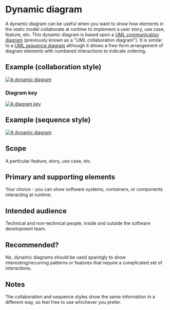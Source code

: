<!-- ---
layout: default
title: Dynamic diagram
parent: Diagrams
nav_order: 6
permalink: /diagrams/dynamic
--- -->

# Dynamic diagram

A dynamic diagram can be useful when you want to show how elements in the static model collaborate at runtime to
implement a user story, use case, feature, etc. This dynamic diagram is based upon a
[UML communication diagram](https://en.wikipedia.org/wiki/Communication_diagram)
(previously known as a "UML collaboration diagram"). It is similar to a
[UML sequence diagram](https://en.wikipedia.org/wiki/Sequence_diagram) although it allows
a free-form arrangement of diagram elements with numbered interactions to indicate ordering.

## Example (collaboration style)

[![A dynamic diagram](https://static.structurizr.com/workspace/36141/diagrams/SignIn.png)](https://static.structurizr.com/workspace/36141/diagrams/SignIn.png)

### Diagram key

[![A diagram key](https://static.structurizr.com/workspace/36141/diagrams/SignIn-key.png)](https://static.structurizr.com/workspace/36141/diagrams/SignIn-key.png)

## Example (sequence style)

[![A dynamic diagram](/images/bigbankplc-SignIn-sequence.png)](/images/bigbankplc-SignIn-sequence.png)

## Scope

A particular feature, story, use case, etc.

## Primary and supporting elements

Your choice - you can show software systems, containers, or components interacting at runtime.

## Intended audience

Technical and non-technical people, inside and outside the software development team.

## Recommended?

No, dynamic diagrams should be used sparingly to show interesting/recurring patterns or features that require a
complicated set of interactions.

## Notes

The collaboration and sequence styles show the same information in a different way,
so feel free to use whichever you prefer.

<!-- <script type="application/javascript" src="https://code.jquery.com/jquery-3.7.1.slim.min.js"></script>
<script type="application/javascript" src="/assets/c4model.js"></script> -->
